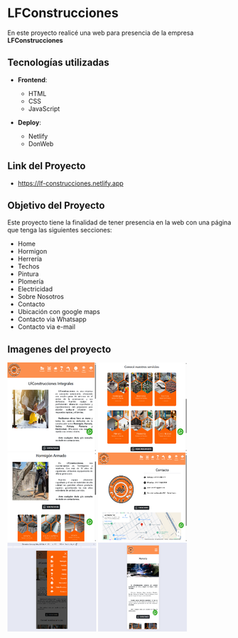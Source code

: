 # LFConstrucciones

En este proyecto realicé una web para presencia de la empresa **LFConstrucciones**

## Tecnologías utilizadas

- **Frontend**:
  - HTML
  - CSS
  - JavaScript
 

- **Deploy**:
  - Netlify
  - DonWeb

## Link del Proyecto
- https://lf-construcciones.netlify.app
  
## Objetivo del Proyecto

Este proyecto tiene la finalidad de tener presencia en la web con una página que tenga las siguientes secciones:

- Home
- Hormigon
- Herrería
- Techos
- Pintura
- Plomería
- Electricidad
- Sobre Nosotros
- Contacto
- Ubicación con google maps
- Contacto via Whatsapp
- Contacto via e-mail

## Imagenes del proyecto

<img src="https://github.com/elavincho/LFConstrucciones/blob/master/img/Captura_de_pantalla_1.png" width="200" height="200" alt="img"/>         <img src="https://github.com/elavincho/LFConstrucciones/blob/master/img/Captura_de_pantalla_2.png" width="200" height="200" alt="img"/>
<img src="https://github.com/elavincho/LFConstrucciones/blob/master/img/Captura_de_pantalla_3.png" width="200" height="200" alt="img"/>          <img src="https://github.com/elavincho/LFConstrucciones/blob/master/img/Captura_de_pantalla_4.png" width="200" height="200" alt="img"/>      <img src="https://github.com/elavincho/LFConstrucciones/blob/master/img/Captura_de_pantalla_5.png" width="200" height="200" alt="img"/>        <img src="https://github.com/elavincho/LFConstrucciones/blob/master/img/Captura_de_pantalla_6.png" width="200" height="200" alt="img"/>
